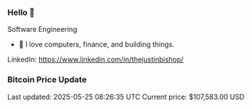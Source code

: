 ### Hello 🤙  

Software Engineering

- 🔭 I love computers, finance, and building things.
  
LinkedIn: https://www.linkedin.com/in/thejustinbishop/  





























































































































































































































































































































































































































### Bitcoin Price Update
Last updated: 2025-05-25 08:26:35 UTC
Current price: $107,583.00 USD
